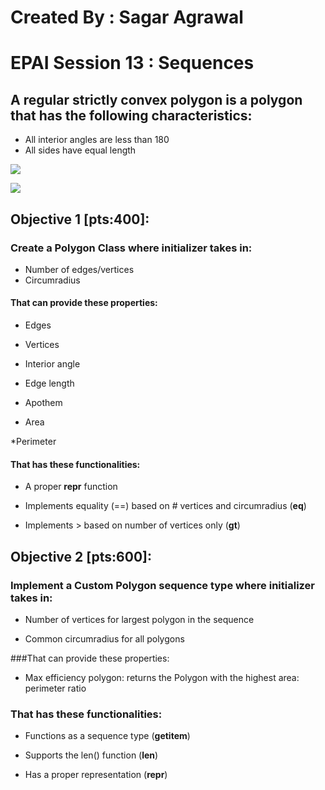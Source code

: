 # Created By : Sagar Agrawal

# EPAI Session 13 : Sequences

## A regular strictly convex polygon is a polygon that has the following characteristics:

* All interior angles are less than 180
* All sides have equal length

![](https://cdn-skill.splashmath.com/panel-uploads/GlossaryTerm/a6639fe615d14e21939cdbd33d4d51fe/1564673544_polygon.png)

![](https://1.bp.blogspot.com/-V2BlJdpTLgg/W59zYdx1L3I/AAAAAAAAFec/0QRvbJ1lEBwd6D1W64s_RexCVf5mTTEdgCLcBGAs/s1600/jpeg2.jpg)

## Objective 1 [pts:400]:

### Create a Polygon Class where initializer takes in:

* Number of edges/vertices
* Circumradius

#### That can provide these properties:

* Edges

* Vertices

* Interior angle

* Edge length

* Apothem

* Area

*Perimeter

#### That has these functionalities:

* A proper __repr__ function

* Implements equality (==) based on # vertices and circumradius (__eq__)

* Implements > based on number of vertices only (__gt__)

## Objective 2 [pts:600]:

### Implement a Custom Polygon sequence type where initializer takes in:

* Number of vertices for largest polygon in the sequence

* Common circumradius for all polygons

###That can provide these properties:

* Max efficiency polygon: returns the Polygon with the highest area: perimeter ratio

### That has these functionalities:

* Functions as a sequence type (__getitem__)

* Supports the len() function (__len__)

* Has a proper representation (__repr__)
